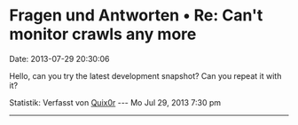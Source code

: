 Fragen und Antworten • Re: Can\'t monitor crawls any more
=========================================================

Date: 2013-07-29 20:30:06

Hello, can you try the latest development snapshot? Can you repeat it
with it?

Statistik: Verfasst von
[Quix0r](http://forum.yacy-websuche.de/memberlist.php?mode=viewprofile&u=115)
--- Mo Jul 29, 2013 7:30 pm

------------------------------------------------------------------------
